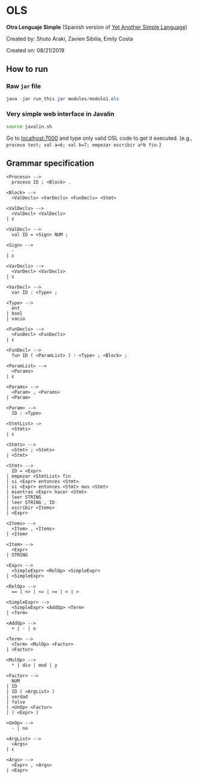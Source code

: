 # OLS
**Otra Lenguaje Simple** (Spanish version of [Yet Another Simple Language](https://github.com/ShutoAraki/YASL-Compiler))

Created by: Shuto Araki, Zavien Sibilia, Emily Costa

Created on: 08/21/2019

## How to run

### Raw `jar` file

```java
java -jar run_this.jar modules/modulo1.ols
```

### Very simple web interface in Javalin

```bash
source javalin.sh
```

Go to [localhost:7000](localhost:7000) and type only valid OSL code to get it executed. (e.g., `proceso test; val a=6; val b=7; empezar escribir a*b fin.`)

## Grammar specification

```
<Proceso> -->
  proceso ID ; <Block> .

<Block> -->
  <ValDecls> <VarDecls> <FunDecls> <Stmt>

<ValDecls> -->
  <ValDecl> <ValDecls>
| ε

<ValDecl> -->
  val ID = <Sign> NUM ;

<Sign> -->
  -
| ε

<VarDecls> -->
  <VarDecl> <VarDecls>
| ε

<VarDecl> -->
  var ID : <Type> ;

<Type> -->
  ent
| bool
| vacio

<FunDecls> -->
  <FunDecl> <FunDecls>
| ε

<FunDecl> -->
  fun ID ( <ParamList> ) : <Type> ; <Block> ;

<ParamList> -->
  <Params>
| ε

<Params> -->
  <Param> , <Params>
| <Param>

<Param> -->
  ID : <Type>

<StmtList> —>
  <Stmts>
| ε

<Stmts> -->
  <Stmt> ; <Stmts>
| <Stmt>

<Stmt> -->
  ID = <Expr>
| empezar <StmtList> fin
| si <Expr> entonces <Stmt>
| si <Expr> entonces <Stmt> mas <Stmt>
| mientras <Expr> hacer <Stmt>
| leer STRING
| leer STRING , ID
| escribir <Items>
| <Expr>

<Items> -->
  <Item> , <Items>
| <Item>

<Item> -->
  <Expr>
| STRING

<Expr> -->
  <SimpleExpr> <RelOp> <SimpleExpr>
| <SimpleExpr>

<RelOp> -->
  == | <> | <= | >= | < | >

<SimpleExpr> -->
  <SimpleExpr> <AddOp> <Term>
| <Term>

<AddOp> -->
  + | - | o

<Term> -->
  <Term> <MulOp> <Factor>
| <Factor>

<MulOp> -->
  * | div | mod | y

<Factor> -->
  NUM
| ID
| ID ( <ArgList> )
| verdad
| falso
| <UnOp> <Factor>
| ( <Expr> )

<UnOp> -->
  - | no

<ArgList> -->
  <Args>
| ε

<Args> -->
  <Expr> , <Args>
| <Expr>
```


